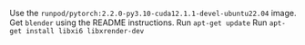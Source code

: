 Use the ```runpod/pytorch:2.2.0-py3.10-cuda12.1.1-devel-ubuntu22.04``` image.
Get ```blender``` using the README instructions.
Run ```apt-get update```
Run ```apt-get install libxi6 libxrender-dev```


